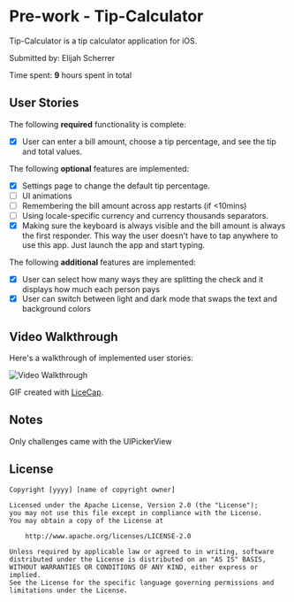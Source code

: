 # Pre-work - Tip-Calculator

Tip-Calculator is a tip calculator application for iOS.

Submitted by: Elijah Scherrer

Time spent: **9** hours spent in total

## User Stories

The following **required** functionality is complete:

* [X] User can enter a bill amount, choose a tip percentage, and see the tip and total values.

The following **optional** features are implemented:
* [X] Settings page to change the default tip percentage.
* [ ] UI animations
* [ ] Remembering the bill amount across app restarts (if <10mins)
* [ ] Using locale-specific currency and currency thousands separators.
* [X] Making sure the keyboard is always visible and the bill amount is always the first responder. This way the user doesn't have to tap anywhere to use this app. Just launch the app and start typing.

The following **additional** features are implemented:

- [X] User can select how many ways they are splitting the check and it displays how much each person pays
- [X] User can switch between light and dark mode that swaps the text and background colors

## Video Walkthrough 

Here's a walkthrough of implemented user stories:

<img src='https://imgur.com/a/1xi7p' title='Video Walkthrough' width='' alt='Video Walkthrough' Content-Type='image/gif' />
<blockquote class="imgur-embed-pub" lang="en" data-id="8TimNLF"><a href="//imgur.com/8TimNLF"></a></blockquote><script async src="//s.imgur.com/min/embed.js" charset="utf-8"></script>

GIF created with [LiceCap](http://www.cockos.com/licecap/).

## Notes

Only challenges came with the UIPickerView

## License

    Copyright [yyyy] [name of copyright owner]

    Licensed under the Apache License, Version 2.0 (the "License");
    you may not use this file except in compliance with the License.
    You may obtain a copy of the License at

        http://www.apache.org/licenses/LICENSE-2.0

    Unless required by applicable law or agreed to in writing, software
    distributed under the License is distributed on an "AS IS" BASIS,
    WITHOUT WARRANTIES OR CONDITIONS OF ANY KIND, either express or implied.
    See the License for the specific language governing permissions and
    limitations under the License.
